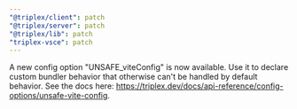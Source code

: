 ```yaml
---
"@triplex/client": patch
"@triplex/server": patch
"@triplex/lib": patch
"triplex-vsce": patch
---
```


A new config option "UNSAFE_viteConfig" is now available. Use it to declare custom bundler behavior that otherwise can't be handled by default behavior. See the docs here: https://triplex.dev/docs/api-reference/config-options/unsafe-vite-config.
